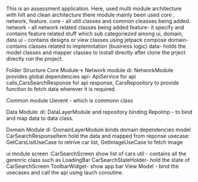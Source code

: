 This is an assessment application.
Here, used multi module architecture with hilt and clean architecture 
there module mainly been used core , network, feature.
core - all utill classes and common cleasses being added.
network - all network related classes being added
feature- it specify and contains feature related stuff which sub categoriezed among ui, domain, data
ui - contains designs or view classes using jetpack compose
domain- contains classes related to implemntation (business logic)
data- holds the model classes and mapper classes
to install directly after clone the prject directly run the project.


Folder Structure
Core Module-> Network module
di: NetworkModule provides global dependencies
api- ApiService for api calls,CarsSearchResponse for api response, CarsRepository to provide function to fetch data wherever it is required.

Common module 
Uievent - which is commonn class 

Data Module:
di: DataLayerModule and repository binding
RepoImp - to bind and map data to data class.

Domain Module
di :DomainLayerModule binds domain dependencies
model CarSearchResponseItem hold the data and mapped from reponse
usecase: GetCarsListUseCase to retrive car list, GetImageUseCase to fetch image

ui module
screen :CarSearchScreen show list of cars
util - contains all the gerenric class such as LoadingBar
CarSearchStateHolder- hold the state of CarSearchScreen
ToolbarWidget- show app bar
View Model - bind the usecases and call the api using lauch coroutine.









